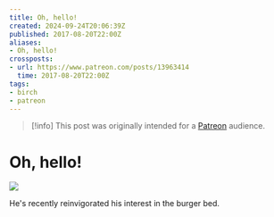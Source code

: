 ```yaml
---
title: Oh, hello!
created: 2024-09-24T20:06:39Z
published: 2017-08-20T22:00Z
aliases:
- Oh, hello!
crossposts:
- url: https://www.patreon.com/posts/13963414
  time: 2017-08-20T22:00Z
tags:
- birch
- patreon
---
```


> [!info]
> This post was originally intended for a [Patreon](../tags/patreon.md) audience.

# Oh, hello!

![](201708202200-birch.png)

He's recently reinvigorated his interest in the burger bed.
